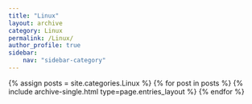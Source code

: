 ```yaml
---
title: "Linux"
layout: archive
category: Linux
permalink: /Linux/ 
author_profile: true
sidebar:
    nav: "sidebar-category"
---
```


{% assign posts = site.categories.Linux %}
{% for post in posts %} {% include archive-single.html type=page.entries_layout %} {% endfor %}
<!-- 공백이 있는 카테고리 같은경우 ['카테고리명']의 형식으로 만들어주기 -->